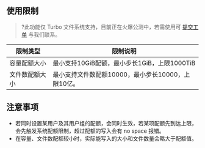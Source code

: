 ## 使用限制
>?此功能仅 Turbo 文件系统支持，目前正在火爆公测中，若需使用可 [提交工单](https://console.cloud.tencent.com/workorder/category) 与我们联系。

|限制类型	|限制说明|
|---------|---------|
|容量配额大小|	最小支持10GiB配额，最小步长1GiB，上限1000TiB|
|文件数配额大小|	最小支持文件数配额10000，最小步长10000，上限10亿。|

## 注意事项
- 若同时设置某用户及其用户组的配额，会同时生效，若某项配额先到达上限，会先触发系统配额限制，超过配额的写入会有 no space 报错。
- 在容量、文件数配额较小时，实际能写入的大小和文件数量会略大于配额值。
